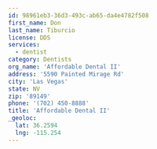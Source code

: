 ```yaml
---
id: 98961eb3-36d3-493c-ab65-da4e4782f508
first_name: Don
last_name: Tiburcio
license: DDS
services:
  - dentist
category: Dentists
org_name: 'Affordable Dental II'
address: '5590 Painted Mirage Rd'
city: 'Las Vegas'
state: NV
zip: '89149'
phone: '(702) 450-8888'
title: 'Affordable Dental II'
_geoloc:
  lat: 36.2594
  lng: -115.254
---
```

